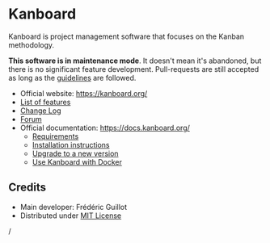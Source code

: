 Kanboard
========

Kanboard is project management software that focuses on the Kanban methodology.

**This software is in maintenance mode**.
It doesn't mean it's abandoned, but there is no significant feature development.
Pull-requests are still accepted as long as the [guidelines](.github/pull_request_template.md) are followed.

- Official website: <https://kanboard.org/>
- [List of features](https://kanboard.org/#features)
- [Change Log](https://github.com/kanboard/kanboard/blob/main/ChangeLog)
- [Forum](https://kanboard.discourse.group/)
- Official documentation: <https://docs.kanboard.org/>
    - [Requirements](https://docs.kanboard.org/en/latest/admin_guide/requirements.html)
    - [Installation instructions](https://docs.kanboard.org/en/latest/admin_guide/installation.html)
    - [Upgrade to a new version](https://docs.kanboard.org/en/latest/admin_guide/upgrade.html)
    - [Use Kanboard with Docker](https://docs.kanboard.org/en/latest/admin_guide/docker.html)

Credits
-------

- Main developer: Frédéric Guillot
- Distributed under [MIT License](https://github.com/kanboard/kanboard/blob/main/LICENSE)
 

/
